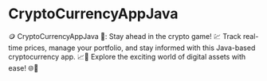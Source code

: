 # CryptoCurrencyAppJava
🪙 CryptoCurrencyAppJava 🚀: Stay ahead in the crypto game! 💹 Track real-time prices, manage your portfolio, and stay informed with this Java-based cryptocurrency app. 📈💼 Explore the exciting world of digital assets with ease! 🌐📱
